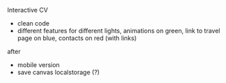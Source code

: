 Interactive CV

- clean code
- different features for different lights, animations on green, link to travel page on blue, contacts on red (with links)

after
- mobile version
- save canvas localstorage (?)


